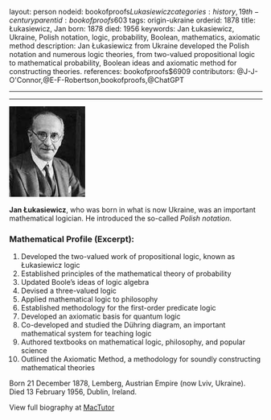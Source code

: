layout: person
nodeid: bookofproofs$Lukasiewicz
categories: history,19th-century
parentid: bookofproofs$603
tags: origin-ukraine
orderid: 1878
title: Łukasiewicz, Jan
born: 1878
died: 1956
keywords: Jan Łukasiewicz, Ukraine, Polish notation, logic, probability, Boolean, mathematics, axiomatic method
description: Jan Łukasiewicz from Ukraine developed the Polish notation and numerous logic theories, from two-valued propositional logic to mathematical probability, Boolean ideas and axiomatic method for constructing theories.
references: bookofproofs$6909
contributors: @J-J-O'Connor,@E-F-Robertson,bookofproofs,@ChatGPT

---



---

![Lukasiewicz.jpg](https://github.com/bookofproofs/bookofproofs.github.io/blob/main/_sources/_assets/images/portraits/Lukasiewicz.jpg?raw=true)

**Jan Łukasiewicz**, who was born in what is now Ukraine, was an important mathematical logician. He introduced the so-called _Polish notation_.

### Mathematical Profile (Excerpt):
1. Developed the two-valued work of propositional logic, known as Łukasiewicz logic 
2. Established principles of the mathematical theory of probability 
3. Updated Boole’s ideas of logic algebra 
4. Devised a three-valued logic 
5. Applied mathematical logic to philosophy 
6. Established methodology for the first-order predicate logic 
7. Developed an axiomatic basis for quantum logic 
8. Co-developed and studied the Dühring diagram, an important mathematical system for teaching logic 
9. Authored textbooks on mathematical logic, philosophy, and popular science 
10. Outlined the Axiomatic Method, a methodology for soundly constructing mathematical theories

Born 21 December 1878, Lemberg, Austrian Empire (now Lviv, Ukraine). Died 13 February 1956, Dublin, Ireland.

View full biography at [MacTutor](https://mathshistory.st-andrews.ac.uk/Biographies/Lukasiewicz/)
